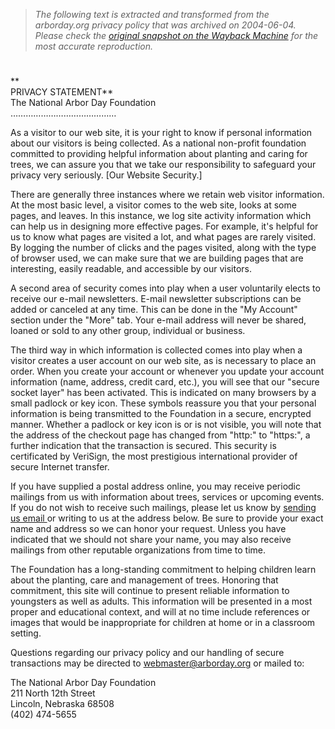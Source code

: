 > *The following text is extracted and transformed from the arborday.org privacy policy that was archived on 2004-06-04. Please check the [original snapshot on the Wayback Machine](https://web.archive.org/web/20040604055818id_/http%3A//www.arborday.org/GeneralInfo/privacy.cfm) for the most accurate reproduction.*

# 

**   
PRIVACY STATEMENT**   
The National Arbor Day Foundation  
……………………………………

As a visitor to our web site, it is your right to know if personal information about our visitors is being collected. As a national non-profit foundation committed to providing helpful information about planting and caring for trees, we can assure you that we take our responsibility to safeguard your privacy very seriously. [Our Website Security.] 

There are generally three instances where we retain web visitor information. At the most basic level, a visitor comes to the web site, looks at some pages, and leaves. In this instance, we log site activity information which can help us in designing more effective pages. For example, it's helpful for us to know what pages are visited a lot, and what pages are rarely visited. By logging the number of clicks and the pages visited, along with the type of browser used, we can make sure that we are building pages that are interesting, easily readable, and accessible by our visitors.

A second area of security comes into play when a user voluntarily elects to receive our e-mail newsletters. E-mail newsletter subscriptions can be added or canceled at any time. This can be done in the "My Account" section under the "More" tab. Your e-mail address will never be shared, loaned or sold to any other group, individual or business.

The third way in which information is collected comes into play when a visitor creates a user account on our web site, as is necessary to place an order. When you create your account or whenever you update your account information (name, address, credit card, etc.), you will see that our "secure socket layer" has been activated. This is indicated on many browsers by a small padlock or key icon. These symbols reassure you that your personal information is being transmitted to the Foundation in a secure, encrypted manner. Whether a padlock or key icon is or is not visible, you will note that the address of the checkout page has changed from "http:" to "https:", a further indication that the transaction is secured. [](https://digitalid.verisign.com/as2/2472f31ac20bded49bc4e564d25989c4) This security is certificated by VeriSign, the most prestigious international provider of secure Internet transfer.

If you have supplied a postal address online, you may receive periodic mailings from us with information about trees, services or upcoming events. If you do not wish to receive such mailings, please let us know by [ sending us email ](mailto:member.services@arborday.org) or writing to us at the address below. Be sure to provide your exact name and address so we can honor your request. Unless you have indicated that we should not share your name, you may also receive mailings from other reputable organizations from time to time.

The Foundation has a long-standing commitment to helping children learn about the planting, care and management of trees. Honoring that commitment, this site will continue to present reliable information to youngsters as well as adults. This information will be presented in a most proper and educational context, and will at no time include references or images that would be inappropriate for children at home or in a classroom setting.

Questions regarding our privacy policy and our handling of secure transactions may be directed to [webmaster@arborday.org](mailto:webmaster@arborday.org) or mailed to:

The National Arbor Day Foundation  
211 North 12th Street  
Lincoln, Nebraska 68508  
(402) 474-5655 
